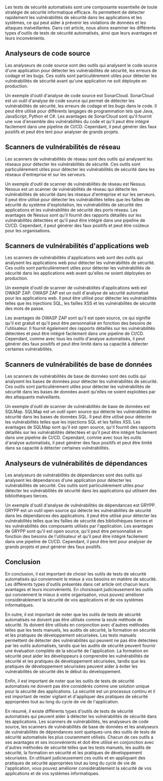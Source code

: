 Les tests de sécurité automatisés sont une composante essentielle de toute stratégie de sécurité informatique efficace. Ils permettent de détecter rapidement les vulnérabilités de sécurité dans les applications et les systèmes, ce qui peut aider à prévenir les violations de données et les attaques malveillantes. Dans cet article, nous allons examiner les différents types d'outils de tests de sécurité automatisés, ainsi que leurs avantages et leurs inconvénients.

## Analyseurs de code source

Les analyseurs de code source sont des outils qui analysent le code source d'une application pour détecter les vulnérabilités de sécurité, les erreurs de codage et les bugs. Ces outils sont particulièrement utiles pour détecter les vulnérabilités de sécurité avant qu'une application ne soit déployée en production.

Un exemple d'outil d'analyse de code source est SonarCloud. SonarCloud est un outil d'analyse de code source qui permet de détecter les vulnérabilités de sécurité, les erreurs de codage et les bugs dans le code. Il peut être utilisé pour différents langages de programmation tels que Java, JavaScript, Python et C#. Les avantages de SonarCloud sont qu'il fournit une vue d'ensemble des vulnérabilités du code et qu'il peut être intégré facilement dans une pipeline de CI/CD. Cependant, il peut générer des faux positifs et peut être lent pour analyser de grands projets.

## Scanners de vulnérabilités de réseau

Les scanners de vulnérabilités de réseau sont des outils qui analysent les réseaux pour détecter les vulnérabilités de sécurité. Ces outils sont particulièrement utiles pour détecter les vulnérabilités de sécurité dans les réseaux d'entreprise et sur les serveurs.

Un exemple d'outil de scanner de vulnérabilités de réseau est Nessus. Nessus est un scanner de vulnérabilités de réseau qui détecte les vulnérabilités de sécurité dans les réseaux d'entreprise et sur les serveurs. Il peut être utilisé pour détecter les vulnérabilités telles que les failles de sécurité du système d'exploitation, les vulnérabilités de sécurité des applications et les vulnérabilités de sécurité des ports réseau. Les avantages de Nessus sont qu'il fournit des rapports détaillés sur les vulnérabilités détectées et qu'il peut être intégré dans une pipeline de CI/CD. Cependant, il peut générer des faux positifs et peut être coûteux pour les organisations.

## Scanners de vulnérabilités d'applications web

Les scanners de vulnérabilités d'applications web sont des outils qui analysent les applications web pour détecter les vulnérabilités de sécurité. Ces outils sont particulièrement utiles pour détecter les vulnérabilités de sécurité dans les applications web avant qu'elles ne soient déployées en production.

Un exemple d'outil de scanner de vulnérabilités d'applications web est OWASP ZAP. OWASP ZAP est un outil d'analyse de sécurité automatisé pour les applications web. Il peut être utilisé pour détecter les vulnérabilités telles que les injections SQL, les failles XSS et les vulnérabilités de sécurité des mots de passe.

Les avantages de OWASP ZAP sont qu'il est open source, ce qui signifie qu'il est gratuit et qu'il peut être personnalisé en fonction des besoins de l'utilisateur. Il fournit également des rapports détaillés sur les vulnérabilités détectées et peut être intégré facilement dans une pipeline de CI/CD. Cependant, comme avec tous les outils d'analyse automatisés, il peut générer des faux positifs et peut être limité dans sa capacité à détecter certaines vulnérabilités.

## Scanners de vulnérabilités de base de données

Les scanners de vulnérabilités de base de données sont des outils qui analysent les bases de données pour détecter les vulnérabilités de sécurité. Ces outils sont particulièrement utiles pour détecter les vulnérabilités de sécurité dans les bases de données avant qu'elles ne soient exploitées par des attaquants malveillants.

Un exemple d'outil de scanner de vulnérabilités de base de données est SQLMap. SQLMap est un outil open source qui détecte les vulnérabilités de sécurité dans les bases de données SQL. Il peut être utilisé pour détecter les vulnérabilités telles que les injections SQL et les failles XSS. Les avantages de SQLMap sont qu'il est open source, qu'il fournit des rapports détaillés sur les vulnérabilités détectées et qu'il peut être intégré facilement dans une pipeline de CI/CD. Cependant, comme avec tous les outils d'analyse automatisés, il peut générer des faux positifs et peut être limité dans sa capacité à détecter certaines vulnérabilités.

## Analyseurs de vulnérabilités de dépendances

Les analyseurs de vulnérabilités de dépendances sont des outils qui analysent les dépendances d'une application pour détecter les vulnérabilités de sécurité. Ces outils sont particulièrement utiles pour détecter les vulnérabilités de sécurité dans les applications qui utilisent des bibliothèques tierces.

Un exemple d'outil d'analyse de vulnérabilités de dépendances est GRYPP. GRYPP est un outil open source qui détecte les vulnérabilités de sécurité dans les dépendances des applications. Il peut être utilisé pour détecter les vulnérabilités telles que les failles de sécurité des bibliothèques tierces et les vulnérabilités des composants utilisés par l'application. Les avantages de GRYPP sont qu'il est open source, qu'il peut être personnalisé en fonction des besoins de l'utilisateur et qu'il peut être intégré facilement dans une pipeline de CI/CD. Cependant, il peut être lent pour analyser de grands projets et peut générer des faux positifs.


## Conclusion
En conclusion, il est important de choisir les outils de tests de sécurité automatisés qui conviennent le mieux à vos besoins en matière de sécurité. Les différents types d'outils présentés dans cet article ont chacun leurs avantages et leurs inconvénients. En choisissant judicieusement les outils qui conviennent le mieux à votre organisation, vous pouvez améliorer considérablement la sécurité de vos applications et de vos systèmes informatiques.

En outre, il est important de noter que les outils de tests de sécurité automatisés ne doivent pas être utilisés comme la seule méthode de sécurité. Ils doivent être utilisés en conjonction avec d'autres méthodes telles que les tests manuels, les audits de sécurité, la formation en sécurité et les pratiques de développement sécurisées. Les tests manuels permettent de détecter des vulnérabilités qui peuvent ne pas être détectées par les outils automatisés, tandis que les audits de sécurité peuvent fournir une évaluation complète de la sécurité de l'application. La formation en sécurité peut aider les développeurs à comprendre les vulnérabilités de sécurité et les pratiques de développement sécurisées, tandis que les pratiques de développement sécurisées peuvent aider à éviter les vulnérabilités de sécurité dès le début du développement.

Enfin, il est important de noter que les outils de tests de sécurité automatisés ne doivent pas être considérés comme une solution unique pour la sécurité des applications. La sécurité est un processus continu et il est important de rester vigilant et d'appliquer des pratiques de sécurité appropriées tout au long du cycle de vie de l'application.

En résumé, il existe différents types d'outils de tests de sécurité automatisés qui peuvent aider à détecter les vulnérabilités de sécurité dans les applications. Les scanners de vulnérabilités, les analyseurs de code source, les scanners de vulnérabilités de base de données et les analyseurs de vulnérabilités de dépendances sont quelques-uns des outils de tests de sécurité automatisés les plus couramment utilisés. Chacun de ces outils a ses avantages et ses inconvénients et doit être utilisé en conjonction avec d'autres méthodes de sécurité telles que les tests manuels, les audits de sécurité, la formation en sécurité et les pratiques de développement sécurisées. En utilisant judicieusement ces outils et en appliquant des pratiques de sécurité appropriées tout au long du cycle de vie de l'application, vous pouvez améliorer considérablement la sécurité de vos applications et de vos systèmes informatiques.
